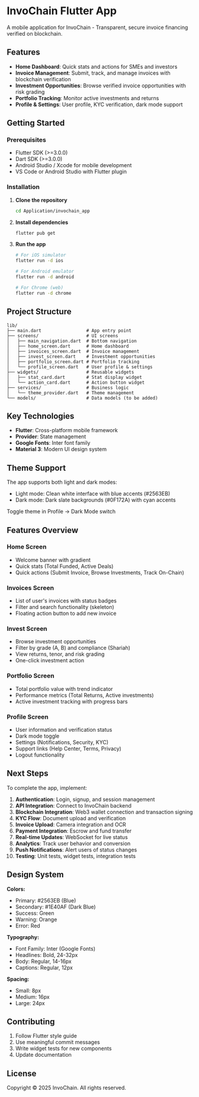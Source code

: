 # InvoChain Flutter App

A mobile application for InvoChain - Transparent, secure invoice financing verified on blockchain.

## Features

- **Home Dashboard**: Quick stats and actions for SMEs and investors
- **Invoice Management**: Submit, track, and manage invoices with blockchain verification
- **Investment Opportunities**: Browse verified invoice opportunities with risk grading
- **Portfolio Tracking**: Monitor active investments and returns
- **Profile & Settings**: User profile, KYC verification, dark mode support

## Getting Started

### Prerequisites

- Flutter SDK (>=3.0.0)
- Dart SDK (>=3.0.0)
- Android Studio / Xcode for mobile development
- VS Code or Android Studio with Flutter plugin

### Installation

1. **Clone the repository**
   ```bash
   cd Application/invochain_app
   ```

2. **Install dependencies**
   ```bash
   flutter pub get
   ```

3. **Run the app**
   ```bash
   # For iOS simulator
   flutter run -d ios

   # For Android emulator
   flutter run -d android

   # For Chrome (web)
   flutter run -d chrome
   ```

## Project Structure

```
lib/
├── main.dart                 # App entry point
├── screens/                  # UI screens
│   ├── main_navigation.dart  # Bottom navigation
│   ├── home_screen.dart      # Home dashboard
│   ├── invoices_screen.dart  # Invoice management
│   ├── invest_screen.dart    # Investment opportunities
│   ├── portfolio_screen.dart # Portfolio tracking
│   └── profile_screen.dart   # User profile & settings
├── widgets/                  # Reusable widgets
│   ├── stat_card.dart        # Stat display widget
│   └── action_card.dart      # Action button widget
├── services/                 # Business logic
│   └── theme_provider.dart   # Theme management
└── models/                   # Data models (to be added)
```

## Key Technologies

- **Flutter**: Cross-platform mobile framework
- **Provider**: State management
- **Google Fonts**: Inter font family
- **Material 3**: Modern UI design system

## Theme Support

The app supports both light and dark modes:
- Light mode: Clean white interface with blue accents (#2563EB)
- Dark mode: Dark slate backgrounds (#0F172A) with cyan accents

Toggle theme in Profile → Dark Mode switch

## Features Overview

### Home Screen
- Welcome banner with gradient
- Quick stats (Total Funded, Active Deals)
- Quick actions (Submit Invoice, Browse Investments, Track On-Chain)

### Invoices Screen
- List of user's invoices with status badges
- Filter and search functionality (skeleton)
- Floating action button to add new invoice

### Invest Screen
- Browse investment opportunities
- Filter by grade (A, B) and compliance (Shariah)
- View returns, tenor, and risk grading
- One-click investment action

### Portfolio Screen
- Total portfolio value with trend indicator
- Performance metrics (Total Returns, Active investments)
- Active investment tracking with progress bars

### Profile Screen
- User information and verification status
- Dark mode toggle
- Settings (Notifications, Security, KYC)
- Support links (Help Center, Terms, Privacy)
- Logout functionality

## Next Steps

To complete the app, implement:

1. **Authentication**: Login, signup, and session management
2. **API Integration**: Connect to InvoChain backend
3. **Blockchain Integration**: Web3 wallet connection and transaction signing
4. **KYC Flow**: Document upload and verification
5. **Invoice Upload**: Camera integration and OCR
6. **Payment Integration**: Escrow and fund transfer
7. **Real-time Updates**: WebSocket for live status
8. **Analytics**: Track user behavior and conversion
9. **Push Notifications**: Alert users of status changes
10. **Testing**: Unit tests, widget tests, integration tests

## Design System

**Colors:**
- Primary: #2563EB (Blue)
- Secondary: #1E40AF (Dark Blue)
- Success: Green
- Warning: Orange
- Error: Red

**Typography:**
- Font Family: Inter (Google Fonts)
- Headlines: Bold, 24-32px
- Body: Regular, 14-16px
- Captions: Regular, 12px

**Spacing:**
- Small: 8px
- Medium: 16px
- Large: 24px

## Contributing

1. Follow Flutter style guide
2. Use meaningful commit messages
3. Write widget tests for new components
4. Update documentation

## License

Copyright © 2025 InvoChain. All rights reserved.
